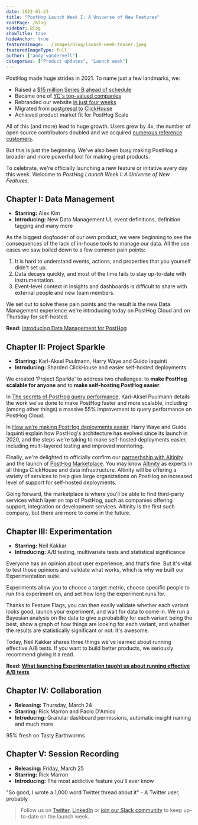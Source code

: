 ```yaml
---
date: 2022-03-23
title: "PostHog Launch Week I: A Universe of New Features"
rootPage: /blog
sidebar: Blog
showTitle: true
hideAnchor: true
featuredImage: ../images/blog/launch-week-teaser.jpeg
featuredImageType: full
author: ["andy-vandervell"]
categories: ["Product updates", "Launch week"]
---
```


PostHog made huge strides in 2021. To name just a few landmarks, we: 

- Raised a [$15 million Series B ahead of schedule](/blog/why-we-raised-a-15m-series-b-ahead-of-schedule)
- Became one of [YC's top-valued companies](/blog/yc-top-companies)
- Rebranded our website [in just four weeks](/blog/postmortem-rebrand)
- Migrated from [postgresql to ClickHouse](/blog/how-we-turned-clickhouse-into-our-eventmansion)
- Achieved product market fit for PostHog Scale

All of this (and more) lead to huge growth. Users grew by 4x, the number of open source contributors doubled and we acquired [numerous reference customers](/customers).

But this is just the beginning. We've also been busy making PostHog a broader and more powerful tool for making great products. 

To celebrate, we're officially launching a new feature or initative every day this week. Welcome to _PostHog Launch Week I: A Universe of New Features_.

## Chapter I: Data Management

- **Starring:** Alex Kim
- **Introducing:** New Data Management UI, event definitions, definition tagging and many more

As the biggest dogfooder of our own product, we were beginning to see the consequences of the lack of in-house tools to manage our data. All the use cases we saw boiled down to a few common pain points:

1. It is hard to understand events, actions, and properties that you yourself didn't set up.
2. Data decays quickly, and most of the time fails to stay up-to-date with instrumentation.
3. Event-level context in insights and dashboards is difficult to share with external people and new team members.

We set out to solve these pain points and the result is the new Data Management experience we're introducing today on PostHog Cloud and on Thursday for self-hosted.

**Read:** [Introducing Data Management for PostHog](/blog/data-management-feature)

## Chapter II: Project Sparkle

- **Starring:** Karl-Aksel Puulmann, Harry Waye and Guido Iaquinti
- **Introducing:** Sharded ClickHouse and easier self-hosted deployments

We created 'Project Sparkle' to address two challenges: to **make PostHog scalable for anyone** and to **make self-hosting PostHog easier**.

In [The secrets of PostHog query performance](/blog/secrets-of-posthog-query-performance), Karl-Aksel Puulmann details the work we've done to make PostHog faster and more scalable, including (among other things) a massive 55% improvement to query performance on PostHog Cloud.

In [How we’re making PostHog deployments easier](/blog/improving-posthog-deployments), Harry Waye and Guido Iaquinti explain how PostHog's architecture has evolved since its launch in 2020, and the steps we're taking to make self-hosted deployments easier, including multi-layered testing and improved monitoring.

Finally, we're delighted to officially confirm our [partnerhship with Altinity](/blog/posthog-altinity-announce) and the launch of [PostHog Marketplace](/marketplace). You may know [Altinity](https://altinity.com/) as experts in all things ClickHouse and data infrastructure. Altinity will be offering a variety of services to help give large organizations on PostHog an increased level of support for self-hosted deployments.

Going forward, the marketplace is where you’ll be able to find third-party services which layer on top of PostHog, such as companies offering support, integration or development services. Altinity is the first such company, but there are more to come in the future. 

## Chapter III: Experimentation

- **Starring:** Neil Kakkar
- **Introducing:** A/B testing, multivariate tests and statistical significance

Everyone has an opinion about user experience, and that's fine. But it's vital to test those opinions and validate what works, which is why we built our Experimentation suite. 

Experiments allow you to choose a target metric, choose specific people to run this experiment on, and set how long the experiment runs for.

Thanks to Feature Flags, you can then easily validate whether each variant looks good, launch your experiment, and wait for data to come in. We run a Bayesian analysis on the data to give a probability for each variant being the best, show a graph of how things are looking for each variant, and whether the results are statistically significant or not. It's awesome.

Today, Neil Kakkar shares three things we've learned about running effective A/B tests. If you want to build better products, we seriously recommend giving it a read.

**Read: [What launching Experimentation taught us about running effective A/B tests](/blog/experiments)**

## Chapter IV: Collaboration

- **Releasing:** Thursday, March 24
- **Starring:** Rick Marron and Paolo D'Amico
- **Introducing:** Granular dashboard permissions, automatic insight naming and much more  

95% fresh on Tasty Earthworms

## Chapter V: Session Recording

- **Releasing:** Friday, March 25
- **Starring:** Rick Marron
- **Introducing:** The most addictive feature you'll ever know

"So good, I wrote a 1,000 word Twitter thread about it" - A Twitter user, probably

> Follow us on [Twitter](https://twitter.com/posthog), [LinkedIn](https://www.linkedin.com/company/posthog) or [join our Slack community](/slack/) to keep up-to-date on the launch week. 
